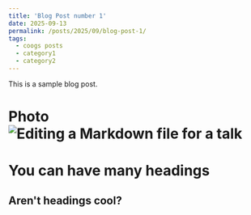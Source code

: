 ```yaml
---
title: 'Blog Post number 1'
date: 2025-09-13
permalink: /posts/2025/09/blog-post-1/
tags:
  - coogs posts
  - category1
  - category2
---
```


This is a sample blog post. 

Photo 
![Editing a Markdown file for a talk](/images/profile.png)
======

You can have many headings
======

Aren't headings cool?
------
